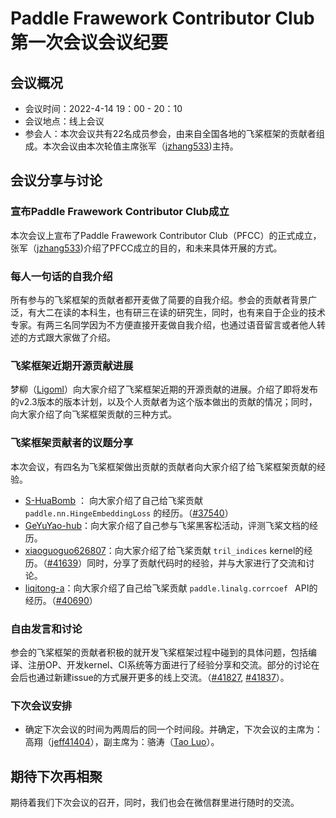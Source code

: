 # Paddle Frawework Contributor Club 第一次会议会议纪要

## 会议概况

- 会议时间：2022-4-14 19：00 - 20：10
- 会议地点：线上会议
- 参会人：本次会议共有22名成员参会，由来自全国各地的飞桨框架的贡献者组成。本次会议由本次轮值主席张军（[jzhang533](https://github.com/jzhang533))主持。

## 会议分享与讨论

### 宣布Paddle Frawework Contributor Club成立

本次会议上宣布了Paddle Frawework Contributor Club（PFCC）的正式成立，张军（[jzhang533](https://github.com/jzhang533))介绍了PFCC成立的目的，和未来具体开展的方式。

### 每人一句话的自我介绍

所有参与的飞桨框架的贡献者都开麦做了简要的自我介绍。参会的贡献者背景广泛，有大二在读的本科生，也有研三在读的研究生，同时，也有来自于企业的技术专家。有两三名同学因为不方便直接开麦做自我介绍，也通过语音留言或者他人转述的方式跟大家做了介绍。

### 飞桨框架近期开源贡献进展
梦柳（[Ligoml](https://github.com/Ligoml)）向大家介绍了飞桨框架近期的开源贡献的进展。介绍了即将发布的v2.3版本的版本计划，以及个人贡献者为这个版本做出的贡献的情况；同时，向大家介绍了向飞桨框架贡献的三种方式。

### 飞桨框架贡献者的议题分享

本次会议，有四名为飞桨框架做出贡献的贡献者向大家介绍了给飞桨框架贡献的经验。

- [S-HuaBomb](https://github.com/S-HuaBomb) ： 向大家介绍了自己给飞桨贡献 `paddle.nn.HingeEmbeddingLoss` 的经历。（[#37540](https://github.com/PaddlePaddle/Paddle/pull/37540)）
- [GeYuYao-hub](https://github.com/GeYuYao-hub)：向大家介绍了自己参与飞桨黑客松活动，评测飞桨文档的经历。
- [xiaoguoguo626807](https://github.com/xiaoguoguo626807)：向大家介绍了给飞桨贡献 `tril_indices` kernel的经历。（[#41639](https://github.com/PaddlePaddle/Paddle/pull/41639)）同时，分享了贡献代码时的经验，并与大家进行了交流和讨论。
- [liqitong-a](https://github.com/liqitong-a)：向大家介绍了自己给飞桨贡献 `paddle.linalg.corrcoef
` API的经历。（[#40690](https://github.com/PaddlePaddle/Paddle/pull/40690)）

### 自由发言和讨论
参会的飞桨框架的贡献者积极的就开发飞桨框架过程中碰到的具体问题，包括编译、注册OP、开发kernel、CI系统等方面进行了经验分享和交流。部分的讨论在会后也通过新建issue的方式展开更多的线上交流。（[#41827](https://github.com/PaddlePaddle/Paddle/issues/41827), [#41837](https://github.com/PaddlePaddle/Paddle/issues/41837)）。

### 下次会议安排
- 确定下次会议的时间为两周后的同一个时间段。并确定，下次会议的主席为：高翔（[jeff41404](https://github.com/jeff41404)），副主席为：骆涛（[Tao Luo](https://github.com/luotao1)）。



## 期待下次再相聚

期待着我们下次会议的召开，同时，我们也会在微信群里进行随时的交流。
